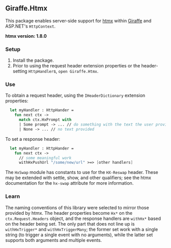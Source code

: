 ## Giraffe.Htmx

This package enables server-side support for [htmx](https://htmx.org) within [Giraffe](https://giraffe.wiki) and ASP.NET's `HttpContext`.

**htmx version: 1.8.0**

### Setup

1. Install the package.
2. Prior to using the request header extension properties or the header-setting `HttpHandler`s, `open Giraffe.Htmx`.

### Use

To obtain a request header, using the `IHeaderDictionary` extension properties:

```fsharp
  let myHandler : HttpHander =
    fun next ctx ->
      match ctx.HxPrompt with
      | Some prompt -> ... // do something with the text the user provided
      | None -> ... // no text provided
```

To set a response header:

```fsharp
  let myHandler : HttpHander =
    fun next ctx ->
      // some meaningful work
      withHxPushUrl "/some/new/url" >=> [other handlers]
```

The `HxSwap` module has constants to use for the `HX-Reswap` header. These may be extended with settle, show, and other qualifiers; see the htmx documentation for the `hx-swap` attribute for more information.

### Learn

The naming conventions of this library were selected to mirror those provided by htmx. The header properties become `Hx*` on the `ctx.Request.Headers` object, and the response handlers are `withHx*` based on the header being set. The only part that does not line up is `withHxTrigger*` and `withHxTriggerMany`; the former set work with a single string (to trigger a single event with no arguments), while the latter set supports both arguments and multiple events.